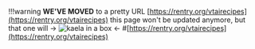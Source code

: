 !!!warning **WE'VE MOVED**
	to a pretty URL
	[https://rentry.org/vtairecipes](https://rentry.org/vtairecipes)
	this page won't be updated anymore, but that one will
	-> ![kaela in a box](https://files.catbox.moe/l80d2f.png) <-
#[https://rentry.org/vtairecipes](https://rentry.org/vtairecipes)